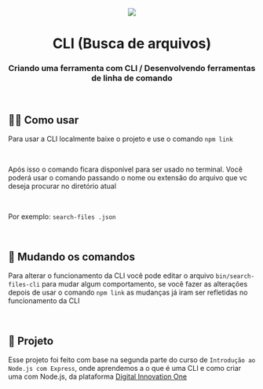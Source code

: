<center> <img src="https://emojipedia-us.s3.amazonaws.com/source/skype/289/man-technologist_1f468-200d-1f4bb.png"> </center>

<h1 align="center"> CLI (Busca de arquivos) </h1>
<h3 align="center">Criando uma ferramenta com CLI / Desenvolvendo ferramentas de linha de comando</h3>

<br>

<h2>👨‍💻 Como usar</h2>
<p>Para usar a CLI localmente baixe o projeto e use o comando <code>npm link</code></p>

<br>

<p>Após isso o comando ficara disponível para ser usado no terminal. Você poderá usar o comando passando o nome ou extensão do arquivo que vc deseja procurar no diretório atual</p>

<br>

Por exemplo:
<code>search-files .json</code>

<br>

<h2>🔧 Mudando os comandos</h2>
<p>Para alterar o funcionamento da CLI você pode editar o arquivo <code>bin/search-files-cli</code> para mudar algum comportamento, se você fazer as alterações depois de usar o comando <code>npm link</code> as mudanças já iram ser refletidas no funcionamento da CLI</p>

<br>

<h2>📜 Projeto</h2>
<p>Esse projeto foi feito com base na segunda parte do curso de <code>Introdução ao Node.js com Express</code>, onde aprendemos a o que é uma CLI e como criar uma com Node.js, da plataforma <a href="https://web.dio.me/home">Digital Innovation One</a></p>